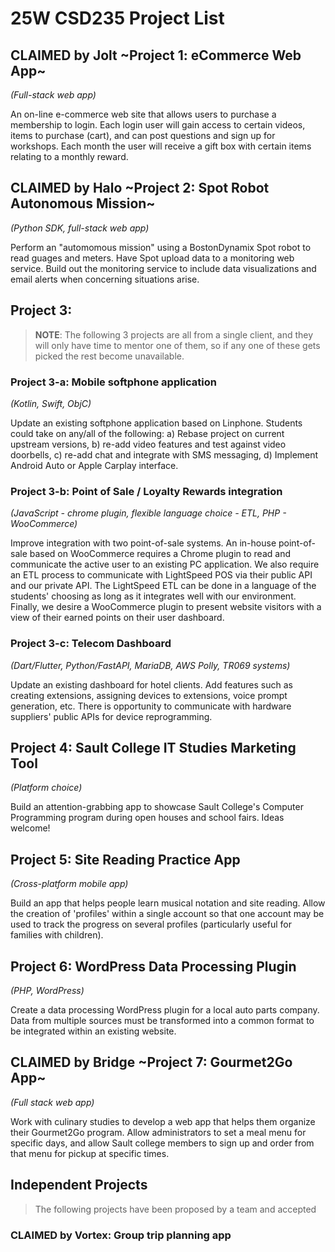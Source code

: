 # 25W CSD235 Project List

## CLAIMED by Jolt ~Project 1: eCommerce Web App~
*(Full-stack web app)*

An on-line e-commerce web site that allows users to purchase a membership to login. Each login user will gain access to certain videos, items to purchase (cart), and can post questions and sign up for workshops. Each month the user will receive a gift box with certain items relating to a monthly reward.

## CLAIMED by Halo ~Project 2: Spot Robot Autonomous Mission~
*(Python SDK, full-stack web app)*

Perform an "automomous mission" using a BostonDynamix Spot robot to read guages and meters.  Have Spot upload data to a monitoring web service.  Build out the monitoring service to include data visualizations and email alerts when concerning situations arise.

## Project 3:

> **NOTE**: The following 3 projects are all from a single client, and they will only have time to mentor one of them, so if any one of these gets picked the rest become unavailable.

### Project 3-a: Mobile softphone application
*(Kotlin, Swift, ObjC)*

Update an existing softphone application based on Linphone.  Students could take on any/all of the following: a) Rebase project on current upstream versions, b) re-add video features and test against video doorbells, c) re-add chat and integrate with SMS messaging, d) Implement Android Auto or Apple Carplay interface.

### Project 3-b: Point of Sale / Loyalty Rewards integration
*(JavaScript - chrome plugin, flexible language choice - ETL, PHP - WooCommerce)*

Improve integration with two point-of-sale systems.  An in-house point-of-sale based on WooCommerce requires a Chrome plugin to read and communicate the active user to an existing PC application.  We also require an ETL process to communicate with LightSpeed POS via their public API and our private API.  The LightSpeed ETL can be done in a language of the students' choosing as long as it integrates well with our environment.  Finally, we desire a WooCommerce plugin to present website visitors with a view of their earned points on their user dashboard.

### Project 3-c: Telecom Dashboard
*(Dart/Flutter, Python/FastAPI, MariaDB, AWS Polly, TR069 systems)*

Update an existing dashboard for hotel clients.  Add features such as creating extensions, assigning devices to extensions, voice prompt generation, etc.  There is opportunity to communicate with hardware suppliers' public APIs for device reprogramming.

## Project 4: Sault College IT Studies Marketing Tool
*(Platform choice)*

Build an attention-grabbing app to showcase Sault College's Computer Programming program during open houses and school fairs. Ideas welcome!

## Project 5: Site Reading Practice App
*(Cross-platform mobile app)*

Build an app that helps people learn musical notation and site reading.  Allow the creation of 'profiles' within a single account so that one account may be used to track the progress on several profiles (particularly useful for families with children).

## Project 6: WordPress Data Processing Plugin
*(PHP, WordPress)*

Create a data processing WordPress plugin for a local auto parts company.  Data from multiple sources must be transformed into a common format to be integrated within an existing website.

## CLAIMED by Bridge ~Project 7: Gourmet2Go App~
*(Full stack web app)*

Work with culinary studies to develop a web app that helps them organize their Gourmet2Go program.  Allow administrators to set a meal menu for specific days, and allow Sault college members to sign up and order from that menu for pickup at specific times.

## Independent Projects

> The following projects have been proposed by a team and accepted

### CLAIMED by Vortex: Group trip planning app

